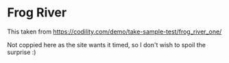 Frog River
===============

This taken from https://codility.com/demo/take-sample-test/frog_river_one/

Not coppied here as the site wants it timed, so I don't wish to spoil the surprise :)